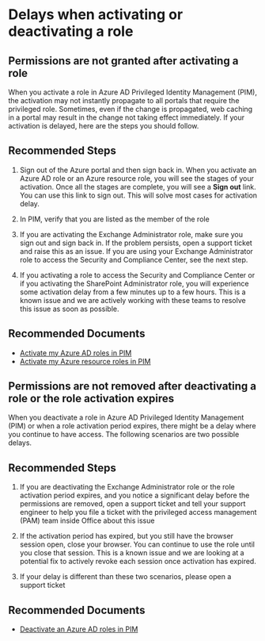 <properties
	pageTitle="Delays when activating or deactivating a role"
	description="After you activate a role in Azure AD Privileged Identity Management (PIM), you don't have the assigned permissions. Or after you deactivate a role in PIM, permissions are not removed."
	service="microsoft.aad"
	resource="Microsoft_Azure_PIM"
	authors="rolyon"
	ms.author="rolyon"
	displayOrder=""
	selfHelpType="generic"
	supportTopicIds="32462545"
	resourceTags=""
	productPesIds="16577"
	cloudEnvironments="public"
	articleId="bcb5dde1-bae9-4225-857e-9316ea7ac7f3"
	ownershipId="AzureIdentity_ComplianceAndReporting"
/>

# Delays when activating or deactivating a role

## Permissions are not granted after activating a role

When you activate a role in Azure AD Privileged Identity Management (PIM), the activation may not instantly propagate to all portals that require the privileged role. Sometimes, even if the change is propagated, web caching in a portal may result in the change not taking effect immediately. If your activation is delayed, here are the steps you should follow.

## **Recommended Steps**

1. Sign out of the Azure portal and then sign back in. When you activate an Azure AD role or an Azure resource role, you will see the stages of your activation. Once all the stages are complete, you will see a **Sign out** link. You can use this link to sign out. This will solve most cases for activation delay.

1. In PIM, verify that you are listed as the member of the role

1. If you are activating the Exchange Administrator role, make sure you sign out and sign back in. If the problem persists, open a support ticket and raise this as an issue. If you are using your Exchange Administrator role to access the Security and Compliance Center, see the next step.

1. If you activating a role to access the Security and Compliance Center or if you activating the SharePoint Administrator role, you will experience some activation delay from a few minutes up to a few hours. This is a known issue and we are actively working with these teams to resolve this issue as soon as possible.

## **Recommended Documents**

* [Activate my Azure AD roles in PIM](https://docs.microsoft.com/azure/active-directory/privileged-identity-management/pim-how-to-activate-role)
* [Activate my Azure resource roles in PIM](https://docs.microsoft.com/azure/active-directory/privileged-identity-management/pim-resource-roles-activate-your-roles)

## Permissions are not removed after deactivating a role or the role activation expires

When you deactivate a role in Azure AD Privileged Identity Management (PIM) or when a role activation period expires, there might be a delay where you continue to have access. The following scenarios are two possible delays.

## **Recommended Steps**

1. If you are deactivating the Exchange Administrator role or the role activation period expires, and you notice a significant delay before the permissions are removed, open a support ticket and tell your support engineer to help you file a ticket with the privileged access management (PAM) team inside Office about this issue

1. If the activation period has expired, but you still have the browser session open, close your browser. You can continue to use the role until you close that session. This is a known issue and we are looking at a potential fix to actively revoke each session once activation has expired.

1. If your delay is different than these two scenarios, please open a support ticket

## **Recommended Documents**

* [Deactivate an Azure AD roles in PIM](https://docs.microsoft.com/azure/active-directory/privileged-identity-management/pim-how-to-activate-role#deactivate-a-role)
